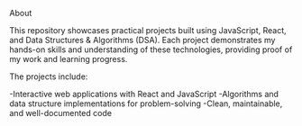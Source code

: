 About

This repository showcases practical projects built using JavaScript, React, and Data Structures & Algorithms (DSA). Each project demonstrates my hands-on skills and understanding of these technologies, providing proof of my work and learning progress.

The projects include:

  -Interactive web applications with React and JavaScript
  -Algorithms and data structure implementations for problem-solving
  -Clean, maintainable, and well-documented code